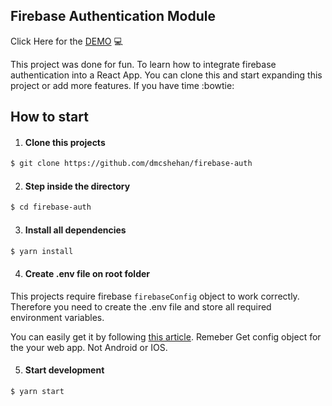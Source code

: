 ## Firebase Authentication Module

Click Here for the [DEMO](https://firebase-auth-tester.netlify.com/) :computer:

This project was done for fun. To learn how to integrate firebase authentication into a React App. You can clone this and start expanding this project or add more features. If you have time :bowtie:

## How to start

1. #### Clone this projects

```bash
$ git clone https://github.com/dmcshehan/firebase-auth
```

2. #### Step inside the directory

```bash
$ cd firebase-auth
```

3. #### Install all dependencies

```bash
$ yarn install
```

4. #### Create .env file on root folder

This projects require firebase `firebaseConfig` object to work correctly. Therefore you need to create the .env file and store all required environment variables.

You can easily get it by following [this article](https://support.google.com/firebase/answer/7015592). Remeber Get config object for the your web app. Not Android or IOS.

5. #### Start development

```bash
$ yarn start
```
